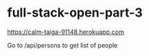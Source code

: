 # full-stack-open-part-3
https://calm-taiga-91148.herokuapp.com

Go to /api/persons to get list of people